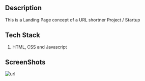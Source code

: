 ## Description
This is a Landing Page concept of a URL shortner Project / Startup

## Tech Stack
1. HTML, CSS and Javascript

## ScreenShots
![url](https://user-images.githubusercontent.com/71981463/165565833-8d8343f8-20cc-4ab9-a57d-ed258eb5305f.JPG)


